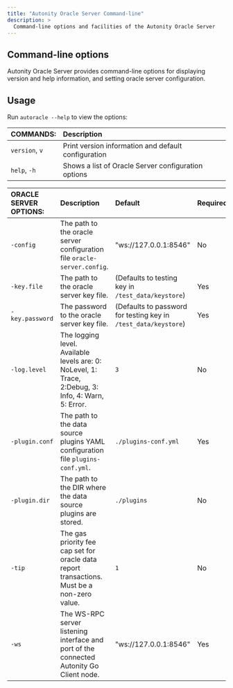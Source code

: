 ```yaml
---
title: "Autonity Oracle Server Command-line"
description: >
  Command-line options and facilities of the Autonity Oracle Server
---
```


## Command-line options

Autonity Oracle Server provides command-line options for displaying version and help information, and setting oracle server configuration.

## Usage

Run `autoracle --help` to view the options:

| COMMANDS: | Description |
|:--|:--|
| `version`, `v` | Print version information and default configuration |
| `help`, `-h`  | Shows a list of Oracle Server configuration options |


| ORACLE SERVER OPTIONS: | Description | Default | Required? |
|:--|:--|:--|:--|
| `-config` | The path to the oracle server configuration file `oracle-server.config`. | "ws://127.0.0.1:8546" | No |
| `-key.file` | The path to the oracle server key file. | (Defaults to testing key in `/test_data/keystore`) | Yes |
| `-key.password` | The password to the oracle server key file. | (Defaults to password for testing key in `/test_data/keystore`) | Yes |
| `-log.level` | The logging level. Available levels are:  0: NoLevel, 1: Trace, 2:Debug, 3: Info, 4: Warn, 5: Error. | `3` | No |
| `-plugin.conf` | The path to the data source plugins YAML configuration file `plugins-conf.yml`. | `./plugins-conf.yml` | Yes |
| `-plugin.dir` | The path to the DIR where the data source plugins are stored. | `./plugins` | No |
| `-tip` | The gas priority fee cap set for oracle data report transactions. Must be a non-zero value. | `1` | No |  
| `-ws` | The WS-RPC server listening interface and port of the connected Autonity Go Client node. | "ws://127.0.0.1:8546" | Yes |

